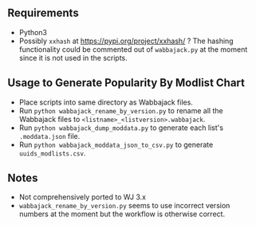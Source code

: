 ## Requirements
- Python3
- Possibly `xxhash` at https://pypi.org/project/xxhash/ ? The hashing functionality could be commented out of `wabbajack.py` at the moment since it is not used in the scripts.

## Usage to Generate Popularity By Modlist Chart
- Place scripts into same directory as Wabbajack files.
- Run `python wabbajack_rename_by_version.py` to rename all the Wabbajack files to `<listname>_<listversion>.wabbajack`.
- Run `python wabbajack_dump_moddata.py` to generate each list's `.moddata.json` file.
- Run `python wabbajack_moddata_json_to_csv.py` to generate `uuids_modlists.csv`.

## Notes
- Not comprehensively ported to WJ 3.x
- `wabbajack_rename_by_version.py` seems to use incorrect version numbers at the moment but the workflow is otherwise correct.

